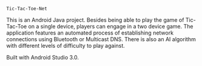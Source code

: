 ﻿
	Tic-Tac-Toe-Net

This is an Android Java project. 
Besides being able to play the game of Tic-Tac-Toe on a single device, players can engage in
a two device game. The application features an automated process of establishing network connections
 using Bluetooth or Multicast DNS.
There is also an AI algorithm with different levels of difficulty to play against.

Built with Android Studio 3.0.

  